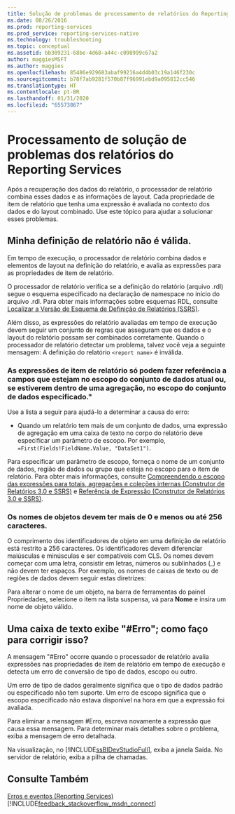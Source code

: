 ```yaml
---
title: Solução de problemas de processamento de relatórios do Reporting Services | Microsoft Docs
ms.date: 08/26/2016
ms.prod: reporting-services
ms.prod_service: reporting-services-native
ms.technology: troubleshooting
ms.topic: conceptual
ms.assetid: bb309231-68be-4d68-a44c-c098999c67a2
author: maggiesMSFT
ms.author: maggies
ms.openlocfilehash: 85486e929683abaf99216a4d4b03c19a146f230c
ms.sourcegitcommit: b78f7ab9281f570b87f96991ebd9a095812cc546
ms.translationtype: HT
ms.contentlocale: pt-BR
ms.lasthandoff: 01/31/2020
ms.locfileid: "65573867"
---
```

# <a name="troubleshoot-processing-of-reporting-services-reports"></a>Processamento de solução de problemas dos relatórios do Reporting Services
Após a recuperação dos dados do relatório, o processador de relatório combina esses dados e as informações de layout. Cada propriedade de item de relatório que tenha uma expressão é avaliada no contexto dos dados e do layout combinado. Use este tópico para ajudar a solucionar esses problemas.   
  
## <a name="my-report-definition-is-not-valid"></a>Minha definição de relatório não é válida.  
Em tempo de execução, o processador de relatório combina dados e elementos de layout na definição do relatório, e avalia as expressões para as propriedades de item de relatório.   
  
O processador de relatório verifica se a definição do relatório (arquivo .rdl) segue o esquema especificado na declaração de namespace no início do arquivo .rdl. Para obter mais informações sobre esquemas RDL, consulte [Localizar a Versão de Esquema de Definição de Relatórios (SSRS)](../../reporting-services/reports/find-the-report-definition-schema-version-ssrs.md).  
  
Além disso, as expressões do relatório avaliadas em tempo de execução devem seguir um conjunto de regras que asseguram que os dados e o layout do relatório possam ser combinados corretamente. Quando o processador de relatório detectar um problema, talvez você veja a seguinte mensagem: A definição do relatório `<report name>` é inválida.  
  
### <a name="report-item-expressions-can-only-refer-to-fields-within-the-current-dataset-scope-or-if-inside-an-aggregate-the-specified-dataset-scope"></a>As expressões de item de relatório só podem fazer referência a campos que estejam no escopo do conjunto de dados atual ou, se estiverem dentro de uma agregação, no escopo do conjunto de dados especificado."  
  
Use a lista a seguir para ajudá-lo a determinar a causa do erro:  
* Quando um relatório tem mais de um conjunto de dados, uma expressão de agregação em uma caixa de texto no corpo do relatório deve especificar um parâmetro de escopo. Por exemplo, `=First(Fields!FieldName.Value, "DataSet1")`.  
  
Para especificar um parâmetro de escopo, forneça o nome de um conjunto de dados, região de dados ou grupo que esteja no escopo para o item de relatório. Para obter mais informações, consulte [Compreendendo o escopo das expressões para totais, agregações e coleções internas (Construtor de Relatórios 3.0 e SSRS)](../../reporting-services/report-design/expression-scope-for-totals-aggregates-and-built-in-collections.md) e [Referência de Expressão (Construtor de Relatórios 3.0 e SSRS)](../../reporting-services/report-design/expression-reference-report-builder-and-ssrs.md).  
  
### <a name="names-of-objects-must-be-greater-than-0-and-less-than-or-equal-to-256-characters"></a>Os nomes de objetos devem ter mais de 0 e menos ou até 256 caracteres.  
O comprimento dos identificadores de objeto em uma definição de relatório está restrito a 256 caracteres. Os identificadores devem diferenciar maiúsculas e minúsculas e ser compatíveis com CLS. Os nomes devem começar com uma letra, consistir em letras, números ou sublinhados (_) e não devem ter espaços. Por exemplo, os nomes de caixas de texto ou de regiões de dados devem seguir estas diretrizes:   
  
Para alterar o nome de um objeto, na barra de ferramentas do painel Propriedades, selecione o item na lista suspensa, vá para **Nome** e insira um nome de objeto válido.   
  
## <a name="a-text-box-displays-error-how-do-i-fix-it"></a>Uma caixa de texto exibe "#Erro"; como faço para corrigir isso?  
A mensagem "#Erro" ocorre quando o processador de relatório avalia expressões nas propriedades de item de relatório em tempo de execução e detecta um erro de conversão de tipo de dados, escopo ou outro.   
  
Um erro de tipo de dados geralmente significa que o tipo de dados padrão ou especificado não tem suporte. Um erro de escopo significa que o escopo especificado não estava disponível na hora em que a expressão foi avaliada.   
  
Para eliminar a mensagem  #Erro, escreva novamente a expressão que causa essa mensagem. Para determinar mais detalhes sobre o problema, exiba a mensagem de erro detalhada.   
  
Na visualização, no [!INCLUDE[ssBIDevStudioFull](../../includes/ssbidevstudiofull.md)], exiba a janela Saída. No servidor de relatório, exiba a pilha de chamadas. 
  
  
## <a name="see-also"></a>Consulte Também  
[Erros e eventos (Reporting Services)](../../reporting-services/troubleshooting/errors-and-events-reference-reporting-services.md)  
[!INCLUDE[feedback_stackoverflow_msdn_connect](../../includes/feedback-stackoverflow-msdn-connect-md.md)]

